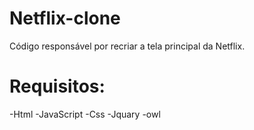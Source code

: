 # Netflix-clone

Código responsável por recriar a tela principal da Netflix.

# Requisitos:
-Html
-JavaScript
-Css
-Jquary
-owl
